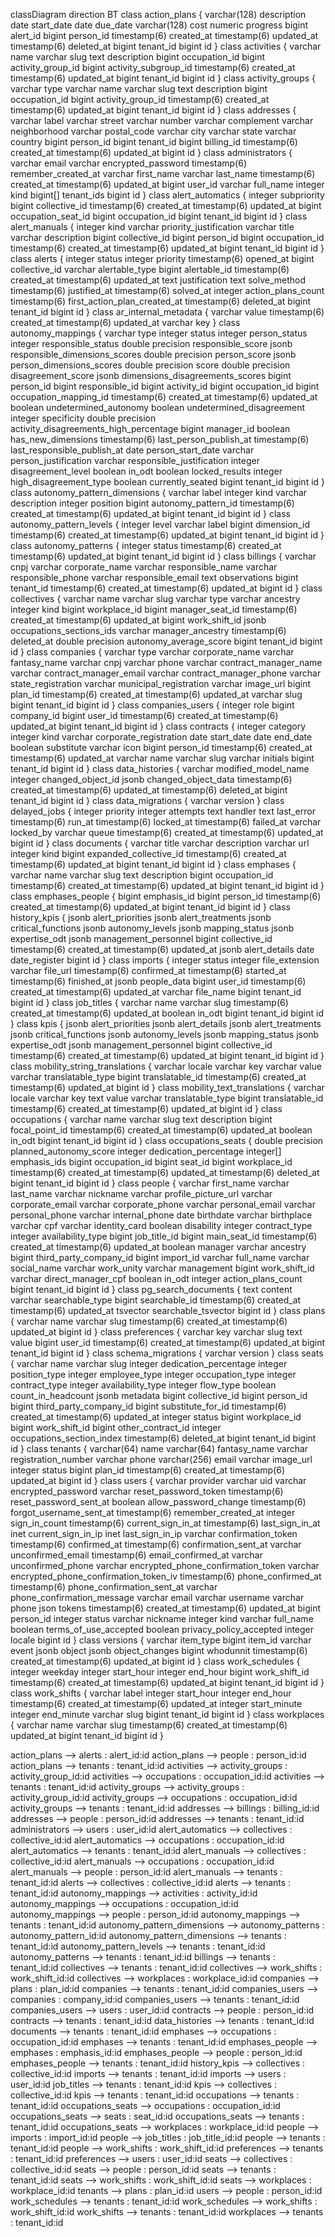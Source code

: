 classDiagram
direction BT
class action_plans {
   varchar(128) description
   date start_date
   date due_date
   varchar(128) cost
   numeric progress
   bigint alert_id
   bigint person_id
   timestamp(6) created_at
   timestamp(6) updated_at
   timestamp(6) deleted_at
   bigint tenant_id
   bigint id
}
class activities {
   varchar name
   varchar slug
   text description
   bigint occupation_id
   bigint activity_group_id
   bigint activity_subgroup_id
   timestamp(6) created_at
   timestamp(6) updated_at
   bigint tenant_id
   bigint id
}
class activity_groups {
   varchar type
   varchar name
   varchar slug
   text description
   bigint occupation_id
   bigint activity_group_id
   timestamp(6) created_at
   timestamp(6) updated_at
   bigint tenant_id
   bigint id
}
class addresses {
   varchar label
   varchar street
   varchar number
   varchar complement
   varchar neighborhood
   varchar postal_code
   varchar city
   varchar state
   varchar country
   bigint person_id
   bigint tenant_id
   bigint billing_id
   timestamp(6) created_at
   timestamp(6) updated_at
   bigint id
}
class administrators {
   varchar email
   varchar encrypted_password
   timestamp(6) remember_created_at
   varchar first_name
   varchar last_name
   timestamp(6) created_at
   timestamp(6) updated_at
   bigint user_id
   varchar full_name
   integer kind
   bigint[] tenant_ids
   bigint id
}
class alert_automatics {
   integer subpriority
   bigint collective_id
   timestamp(6) created_at
   timestamp(6) updated_at
   bigint occupation_seat_id
   bigint occupation_id
   bigint tenant_id
   bigint id
}
class alert_manuals {
   integer kind
   varchar priority_justification
   varchar title
   varchar description
   bigint collective_id
   bigint person_id
   bigint occupation_id
   timestamp(6) created_at
   timestamp(6) updated_at
   bigint tenant_id
   bigint id
}
class alerts {
   integer status
   integer priority
   timestamp(6) opened_at
   bigint collective_id
   varchar alertable_type
   bigint alertable_id
   timestamp(6) created_at
   timestamp(6) updated_at
   text justification
   text solve_method
   timestamp(6) justified_at
   timestamp(6) solved_at
   integer action_plans_count
   timestamp(6) first_action_plan_created_at
   timestamp(6) deleted_at
   bigint tenant_id
   bigint id
}
class ar_internal_metadata {
   varchar value
   timestamp(6) created_at
   timestamp(6) updated_at
   varchar key
}
class autonomy_mappings {
   varchar type
   integer status
   integer person_status
   integer responsible_status
   double precision responsible_score
   jsonb responsible_dimensions_scores
   double precision person_score
   jsonb person_dimensions_scores
   double precision score
   double precision disagreement_score
   jsonb dimensions_disagreements_scores
   bigint person_id
   bigint responsible_id
   bigint activity_id
   bigint occupation_id
   bigint occupation_mapping_id
   timestamp(6) created_at
   timestamp(6) updated_at
   boolean undetermined_autonomy
   boolean undetermined_disagreement
   integer specificity
   double precision activity_disagreements_high_percentage
   bigint manager_id
   boolean has_new_dimensions
   timestamp(6) last_person_publish_at
   timestamp(6) last_responsible_publish_at
   date person_start_date
   varchar person_justification
   varchar responsible_justification
   integer disagreement_level
   boolean in_odt
   boolean locked_results
   integer high_disagreement_type
   boolean currently_seated
   bigint tenant_id
   bigint id
}
class autonomy_pattern_dimensions {
   varchar label
   integer kind
   varchar description
   integer position
   bigint autonomy_pattern_id
   timestamp(6) created_at
   timestamp(6) updated_at
   bigint tenant_id
   bigint id
}
class autonomy_pattern_levels {
   integer level
   varchar label
   bigint dimension_id
   timestamp(6) created_at
   timestamp(6) updated_at
   bigint tenant_id
   bigint id
}
class autonomy_patterns {
   integer status
   timestamp(6) created_at
   timestamp(6) updated_at
   bigint tenant_id
   bigint id
}
class billings {
   varchar cnpj
   varchar corporate_name
   varchar responsible_name
   varchar responsible_phone
   varchar responsible_email
   text observations
   bigint tenant_id
   timestamp(6) created_at
   timestamp(6) updated_at
   bigint id
}
class collectives {
   varchar name
   varchar slug
   varchar type
   varchar ancestry
   integer kind
   bigint workplace_id
   bigint manager_seat_id
   timestamp(6) created_at
   timestamp(6) updated_at
   bigint work_shift_id
   jsonb occupations_sections_ids
   varchar manager_ancestry
   timestamp(6) deleted_at
   double precision autonomy_average_score
   bigint tenant_id
   bigint id
}
class companies {
   varchar type
   varchar corporate_name
   varchar fantasy_name
   varchar cnpj
   varchar phone
   varchar contract_manager_name
   varchar contract_manager_email
   varchar contract_manager_phone
   varchar state_registration
   varchar municipal_registration
   varchar image_url
   bigint plan_id
   timestamp(6) created_at
   timestamp(6) updated_at
   varchar slug
   bigint tenant_id
   bigint id
}
class companies_users {
   integer role
   bigint company_id
   bigint user_id
   timestamp(6) created_at
   timestamp(6) updated_at
   bigint tenant_id
   bigint id
}
class contracts {
   integer category
   integer kind
   varchar corporate_registration
   date start_date
   date end_date
   boolean substitute
   varchar icon
   bigint person_id
   timestamp(6) created_at
   timestamp(6) updated_at
   varchar name
   varchar slug
   varchar initials
   bigint tenant_id
   bigint id
}
class data_histories {
   varchar modified_model_name
   integer changed_object_id
   jsonb changed_object_data
   timestamp(6) created_at
   timestamp(6) updated_at
   timestamp(6) deleted_at
   bigint tenant_id
   bigint id
}
class data_migrations {
   varchar version
}
class delayed_jobs {
   integer priority
   integer attempts
   text handler
   text last_error
   timestamp(6) run_at
   timestamp(6) locked_at
   timestamp(6) failed_at
   varchar locked_by
   varchar queue
   timestamp(6) created_at
   timestamp(6) updated_at
   bigint id
}
class documents {
   varchar title
   varchar description
   varchar url
   integer kind
   bigint expanded_collective_id
   timestamp(6) created_at
   timestamp(6) updated_at
   bigint tenant_id
   bigint id
}
class emphases {
   varchar name
   varchar slug
   text description
   bigint occupation_id
   timestamp(6) created_at
   timestamp(6) updated_at
   bigint tenant_id
   bigint id
}
class emphases_people {
   bigint emphasis_id
   bigint person_id
   timestamp(6) created_at
   timestamp(6) updated_at
   bigint tenant_id
   bigint id
}
class history_kpis {
   jsonb alert_priorities
   jsonb alert_treatments
   jsonb critical_functions
   jsonb autonomy_levels
   jsonb mapping_status
   jsonb expertise_odt
   jsonb management_personnel
   bigint collective_id
   timestamp(6) created_at
   timestamp(6) updated_at
   jsonb alert_details
   date date_register
   bigint id
}
class imports {
   integer status
   integer file_extension
   varchar file_url
   timestamp(6) confirmed_at
   timestamp(6) started_at
   timestamp(6) finished_at
   jsonb people_data
   bigint user_id
   timestamp(6) created_at
   timestamp(6) updated_at
   varchar file_name
   bigint tenant_id
   bigint id
}
class job_titles {
   varchar name
   varchar slug
   timestamp(6) created_at
   timestamp(6) updated_at
   boolean in_odt
   bigint tenant_id
   bigint id
}
class kpis {
   jsonb alert_priorities
   jsonb alert_details
   jsonb alert_treatments
   jsonb critical_functions
   jsonb autonomy_levels
   jsonb mapping_status
   jsonb expertise_odt
   jsonb management_personnel
   bigint collective_id
   timestamp(6) created_at
   timestamp(6) updated_at
   bigint tenant_id
   bigint id
}
class mobility_string_translations {
   varchar locale
   varchar key
   varchar value
   varchar translatable_type
   bigint translatable_id
   timestamp(6) created_at
   timestamp(6) updated_at
   bigint id
}
class mobility_text_translations {
   varchar locale
   varchar key
   text value
   varchar translatable_type
   bigint translatable_id
   timestamp(6) created_at
   timestamp(6) updated_at
   bigint id
}
class occupations {
   varchar name
   varchar slug
   text description
   bigint focal_point_id
   timestamp(6) created_at
   timestamp(6) updated_at
   boolean in_odt
   bigint tenant_id
   bigint id
}
class occupations_seats {
   double precision planned_autonomy_score
   integer dedication_percentage
   integer[] emphasis_ids
   bigint occupation_id
   bigint seat_id
   bigint workplace_id
   timestamp(6) created_at
   timestamp(6) updated_at
   timestamp(6) deleted_at
   bigint tenant_id
   bigint id
}
class people {
   varchar first_name
   varchar last_name
   varchar nickname
   varchar profile_picture_url
   varchar corporate_email
   varchar corporate_phone
   varchar personal_email
   varchar personal_phone
   varchar internal_phone
   date birthdate
   varchar birthplace
   varchar cpf
   varchar identity_card
   boolean disability
   integer contract_type
   integer availability_type
   bigint job_title_id
   bigint main_seat_id
   timestamp(6) created_at
   timestamp(6) updated_at
   boolean manager
   varchar ancestry
   bigint third_party_company_id
   bigint import_id
   varchar full_name
   varchar social_name
   varchar work_unity
   varchar management
   bigint work_shift_id
   varchar direct_manager_cpf
   boolean in_odt
   integer action_plans_count
   bigint tenant_id
   bigint id
}
class pg_search_documents {
   text content
   varchar searchable_type
   bigint searchable_id
   timestamp(6) created_at
   timestamp(6) updated_at
   tsvector searchable_tsvector
   bigint id
}
class plans {
   varchar name
   varchar slug
   timestamp(6) created_at
   timestamp(6) updated_at
   bigint id
}
class preferences {
   varchar key
   varchar slug
   text value
   bigint user_id
   timestamp(6) created_at
   timestamp(6) updated_at
   bigint tenant_id
   bigint id
}
class schema_migrations {
   varchar version
}
class seats {
   varchar name
   varchar slug
   integer dedication_percentage
   integer position_type
   integer employee_type
   integer occupation_type
   integer contract_type
   integer availability_type
   integer flow_type
   boolean count_in_headcount
   jsonb metadata
   bigint collective_id
   bigint person_id
   bigint third_party_company_id
   bigint substitute_for_id
   timestamp(6) created_at
   timestamp(6) updated_at
   integer status
   bigint workplace_id
   bigint work_shift_id
   bigint other_contract_id
   integer occupations_section_index
   timestamp(6) deleted_at
   bigint tenant_id
   bigint id
}
class tenants {
   varchar(64) name
   varchar(64) fantasy_name
   varchar registration_number
   varchar phone
   varchar(256) email
   varchar image_url
   integer status
   bigint plan_id
   timestamp(6) created_at
   timestamp(6) updated_at
   bigint id
}
class users {
   varchar provider
   varchar uid
   varchar encrypted_password
   varchar reset_password_token
   timestamp(6) reset_password_sent_at
   boolean allow_password_change
   timestamp(6) forgot_username_sent_at
   timestamp(6) remember_created_at
   integer sign_in_count
   timestamp(6) current_sign_in_at
   timestamp(6) last_sign_in_at
   inet current_sign_in_ip
   inet last_sign_in_ip
   varchar confirmation_token
   timestamp(6) confirmed_at
   timestamp(6) confirmation_sent_at
   varchar unconfirmed_email
   timestamp(6) email_confirmed_at
   varchar unconfirmed_phone
   varchar encrypted_phone_confirmation_token
   varchar encrypted_phone_confirmation_token_iv
   timestamp(6) phone_confirmed_at
   timestamp(6) phone_confirmation_sent_at
   varchar phone_confirmation_message
   varchar email
   varchar username
   varchar phone
   json tokens
   timestamp(6) created_at
   timestamp(6) updated_at
   bigint person_id
   integer status
   varchar nickname
   integer kind
   varchar full_name
   boolean terms_of_use_accepted
   boolean privacy_policy_accepted
   integer locale
   bigint id
}
class versions {
   varchar item_type
   bigint item_id
   varchar event
   jsonb object
   jsonb object_changes
   bigint whodunnit
   timestamp(6) created_at
   timestamp(6) updated_at
   bigint id
}
class work_schedules {
   integer weekday
   integer start_hour
   integer end_hour
   bigint work_shift_id
   timestamp(6) created_at
   timestamp(6) updated_at
   bigint tenant_id
   bigint id
}
class work_shifts {
   varchar label
   integer start_hour
   integer end_hour
   timestamp(6) created_at
   timestamp(6) updated_at
   integer start_minute
   integer end_minute
   varchar slug
   bigint tenant_id
   bigint id
}
class workplaces {
   varchar name
   varchar slug
   timestamp(6) created_at
   timestamp(6) updated_at
   bigint tenant_id
   bigint id
}

action_plans  -->  alerts : alert_id:id
action_plans  -->  people : person_id:id
action_plans  -->  tenants : tenant_id:id
activities  -->  activity_groups : activity_group_id:id
activities  -->  occupations : occupation_id:id
activities  -->  tenants : tenant_id:id
activity_groups  -->  activity_groups : activity_group_id:id
activity_groups  -->  occupations : occupation_id:id
activity_groups  -->  tenants : tenant_id:id
addresses  -->  billings : billing_id:id
addresses  -->  people : person_id:id
addresses  -->  tenants : tenant_id:id
administrators  -->  users : user_id:id
alert_automatics  -->  collectives : collective_id:id
alert_automatics  -->  occupations : occupation_id:id
alert_automatics  -->  tenants : tenant_id:id
alert_manuals  -->  collectives : collective_id:id
alert_manuals  -->  occupations : occupation_id:id
alert_manuals  -->  people : person_id:id
alert_manuals  -->  tenants : tenant_id:id
alerts  -->  collectives : collective_id:id
alerts  -->  tenants : tenant_id:id
autonomy_mappings  -->  activities : activity_id:id
autonomy_mappings  -->  occupations : occupation_id:id
autonomy_mappings  -->  people : person_id:id
autonomy_mappings  -->  tenants : tenant_id:id
autonomy_pattern_dimensions  -->  autonomy_patterns : autonomy_pattern_id:id
autonomy_pattern_dimensions  -->  tenants : tenant_id:id
autonomy_pattern_levels  -->  tenants : tenant_id:id
autonomy_patterns  -->  tenants : tenant_id:id
billings  -->  tenants : tenant_id:id
collectives  -->  tenants : tenant_id:id
collectives  -->  work_shifts : work_shift_id:id
collectives  -->  workplaces : workplace_id:id
companies  -->  plans : plan_id:id
companies  -->  tenants : tenant_id:id
companies_users  -->  companies : company_id:id
companies_users  -->  tenants : tenant_id:id
companies_users  -->  users : user_id:id
contracts  -->  people : person_id:id
contracts  -->  tenants : tenant_id:id
data_histories  -->  tenants : tenant_id:id
documents  -->  tenants : tenant_id:id
emphases  -->  occupations : occupation_id:id
emphases  -->  tenants : tenant_id:id
emphases_people  -->  emphases : emphasis_id:id
emphases_people  -->  people : person_id:id
emphases_people  -->  tenants : tenant_id:id
history_kpis  -->  collectives : collective_id:id
imports  -->  tenants : tenant_id:id
imports  -->  users : user_id:id
job_titles  -->  tenants : tenant_id:id
kpis  -->  collectives : collective_id:id
kpis  -->  tenants : tenant_id:id
occupations  -->  tenants : tenant_id:id
occupations_seats  -->  occupations : occupation_id:id
occupations_seats  -->  seats : seat_id:id
occupations_seats  -->  tenants : tenant_id:id
occupations_seats  -->  workplaces : workplace_id:id
people  -->  imports : import_id:id
people  -->  job_titles : job_title_id:id
people  -->  tenants : tenant_id:id
people  -->  work_shifts : work_shift_id:id
preferences  -->  tenants : tenant_id:id
preferences  -->  users : user_id:id
seats  -->  collectives : collective_id:id
seats  -->  people : person_id:id
seats  -->  tenants : tenant_id:id
seats  -->  work_shifts : work_shift_id:id
seats  -->  workplaces : workplace_id:id
tenants  -->  plans : plan_id:id
users  -->  people : person_id:id
work_schedules  -->  tenants : tenant_id:id
work_schedules  -->  work_shifts : work_shift_id:id
work_shifts  -->  tenants : tenant_id:id
workplaces  -->  tenants : tenant_id:id
